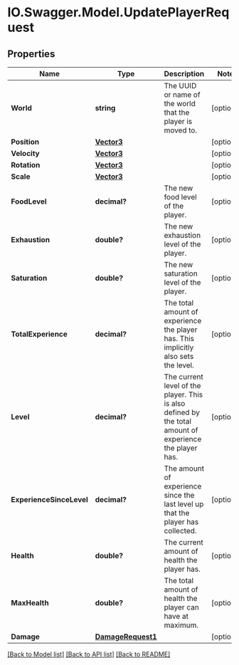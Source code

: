 # IO.Swagger.Model.UpdatePlayerRequest
## Properties

Name | Type | Description | Notes
------------ | ------------- | ------------- | -------------
**World** | **string** | The UUID or name of the world that the player is moved to. | [optional] 
**Position** | [**Vector3**](Vector3.md) |  | [optional] 
**Velocity** | [**Vector3**](Vector3.md) |  | [optional] 
**Rotation** | [**Vector3**](Vector3.md) |  | [optional] 
**Scale** | [**Vector3**](Vector3.md) |  | [optional] 
**FoodLevel** | **decimal?** | The new food level of the player. | [optional] 
**Exhaustion** | **double?** | The new exhaustion level of the player. | [optional] 
**Saturation** | **double?** | The new saturation level of the player. | [optional] 
**TotalExperience** | **decimal?** | The total amount of experience the player has. This implicitly also sets the level. | [optional] 
**Level** | **decimal?** | The current level of the player. This is also defined by the total amount of experience the player has. | [optional] 
**ExperienceSinceLevel** | **decimal?** | The amount of experience since the last level up that the player has collected. | [optional] 
**Health** | **double?** | The current amount of health the player has. | [optional] 
**MaxHealth** | **double?** | The total amount of health the player can have at maximum. | [optional] 
**Damage** | [**DamageRequest1**](DamageRequest1.md) |  | [optional] 

[[Back to Model list]](../README.md#documentation-for-models) [[Back to API list]](../README.md#documentation-for-api-endpoints) [[Back to README]](../README.md)

